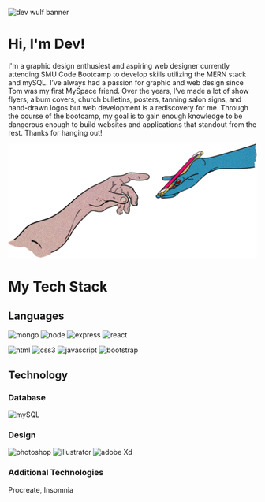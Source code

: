 ![dev wulf banner](./src/images/970%C3%97250-still-banner.png)

<!--
**wulfsounds/wulfsounds** is a ✨ _special_ ✨ repository because its `README.md` (this file) appears on your GitHub profile.

Here are some ideas to get you started:

- 🔭 I’m currently working on ...
- 🌱 I’m currently learning ...
- 👯 I’m looking to collaborate on ...
- 🤔 I’m looking for help with ...
- 💬 Ask me about ...
- 📫 How to reach me: ...
- 😄 Pronouns: ...
- ⚡ Fun fact: ...
-->

# Hi, I'm Dev!

I'm a graphic design enthusiest and aspiring web designer currently attending SMU Code Bootcamp to develop skills utilizing the MERN stack and mySQL. I’ve always had a passion for graphic and web design since Tom was my first MySpace friend. Over the years, I’ve made a lot of show flyers, album covers, church bulletins, posters, tanning salon signs, and hand-drawn logos but web development is a rediscovery for me. Through the course of the bootcamp, my goal is to gain enough knowledge to be dangerous enough to build websites and applications that standout from the rest. Thanks for hanging out!

<center><img src="./src/images/contact.png" width="600px" alt="contact" /></center>

# My Tech Stack

## Languages

![mongo](https://img.shields.io/badge/MongoDB-4EA94B?style=for-the-badge&logo=mongodb&logoColor=white)
![node](https://img.shields.io/badge/Node.js-339933?style=for-the-badge&logo=nodedotjs&logoColor=white)
![express](https://img.shields.io/badge/Express.js-000000?style=for-the-badge&logo=express&logoColor=white)
![react](https://img.shields.io/badge/React-20232A?style=for-the-badge&logo=react&logoColor=61DAFB)

![html](https://img.shields.io/badge/HTML5-E34F26?style=for-the-badge&logo=html5&logoColor=white)
![css3](https://img.shields.io/badge/CSS3-1572B6?style=for-the-badge&logo=css3&logoColor=white)
![javascript](https://img.shields.io/badge/JavaScript-323330?style=for-the-badge&logo=javascript&logoColor=F7DF1E)
![bootstrap](https://img.shields.io/badge/Bootstrap-563D7C?style=for-the-badge&logo=bootstrap&logoColor=white)

## Technology

### Database
![mySQL](https://img.shields.io/badge/MySQL-005C84?style=for-the-badge&logo=mysql&logoColor=white)


### Design
![photoshop](https://img.shields.io/badge/Adobe%20Photoshop-31A8FF?style=for-the-badge&logo=Adobe%20Photoshop&logoColor=black)
![illustrator](https://img.shields.io/badge/Adobe%20Illustrator-FF9A00?style=for-the-badge&logo=adobe%20illustrator&logoColor=white)
![adobe Xd](https://img.shields.io/badge/Adobe%20XD-470137?style=for-the-badge&logo=Adobe%20XD&logoColor=#FF61F6)

### Additional Technologies
Procreate, Insomnia

<!-- EDUCATION -->
<!-- CONTACT/LINKS -->
<!-- MUSIC INFORMATION -->
